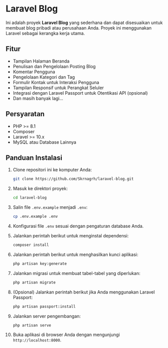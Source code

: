 # Laravel Blog

Ini adalah proyek **Laravel Blog** yang sederhana dan dapat disesuaikan untuk membuat blog pribadi atau perusahaan Anda. Proyek ini menggunakan Laravel sebagai kerangka kerja utama.

## Fitur

-   Tampilan Halaman Beranda
-   Penulisan dan Pengelolaan Posting Blog
-   Komentar Pengguna
-   Pengelolaan Kategori dan Tag
-   Formulir Kontak untuk Interaksi Pengguna
-   Tampilan Responsif untuk Perangkat Seluler
-   Integrasi dengan Laravel Passport untuk Otentikasi API (opsional)
-   Dan masih banyak lagi...

## Persyaratan

-   PHP >= 8.1
-   Composer
-   Laravel >= 10.x
-   MySQL atau Database Lainnya

## Panduan Instalasi

1. Clone repositori ini ke komputer Anda:

    ```bash
    git clone https://github.com/Skrnagrh/laravel-blog.git
    ```

2. Masuk ke direktori proyek:

    ```bash
    cd laravel-blog
    ```

3. Salin file `.env.example` menjadi `.env`:

    ```bash
    cp .env.example .env
    ```

4. Konfigurasi file `.env` sesuai dengan pengaturan database Anda.

5. Jalankan perintah berikut untuk menginstal dependensi:

    ```bash
    composer install
    ```

6. Jalankan perintah berikut untuk menghasilkan kunci aplikasi:

    ```bash
    php artisan key:generate
    ```

7. Jalankan migrasi untuk membuat tabel-tabel yang diperlukan:

    ```bash
    php artisan migrate
    ```

8. (Opsional) Jalankan perintah berikut jika Anda menggunakan Laravel Passport:

    ```bash
    php artisan passport:install
    ```

9. Jalankan server pengembangan:

    ```bash
    php artisan serve
    ```

10. Buka aplikasi di browser Anda dengan mengunjungi `http://localhost:8000`.
